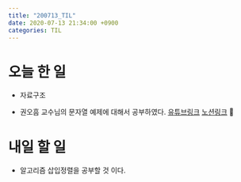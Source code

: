 ```yaml
---
title: "200713_TIL"
date: 2020-07-13 21:34:00 +0900
categories: TIL
---
```


# 오늘 한 일
* 자료구조
 - 권오흠 교수님의 문자열 예제에 대해서 공부하였다.
 [유튜브링크](https://youtu.be/7ucjJca3MB4)
 [노션링크](https://www.notion.so/3-b31306a86d5e49b2befac3869eade49b)

# 내일 할 일
* 알고리즘 삽입정렬을 공부할 것 이다.